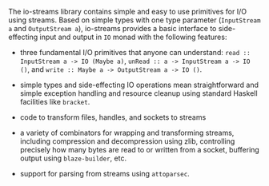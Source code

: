 The io-streams library contains simple and easy to use primitives for I/O
using streams. Based on simple types with one type parameter (`InputStream a`
and `OutputStream a`), io-streams provides a basic interface to
side-effecting input and output in `IO` monad with the following
features:

  * three fundamental I/O primitives that anyone can understand: `read ::
    InputStream a -> IO (Maybe a)`, `unRead :: a -> InputStream a -> IO ()`,
    and `write :: Maybe a -> OutputStream a -> IO ()`.

  * simple types and side-effecting IO operations mean straightforward and
    simple exception handling and resource cleanup using standard Haskell
    facilities like `bracket`.

  * code to transform files, handles, and sockets to streams

  * a variety of combinators for wrapping and transforming streams, including
    compression and decompression using zlib, controlling precisely how many
    bytes are read to or written from a socket, buffering output using
    `blaze-builder`, etc.

  * support for parsing from streams using `attoparsec`.
